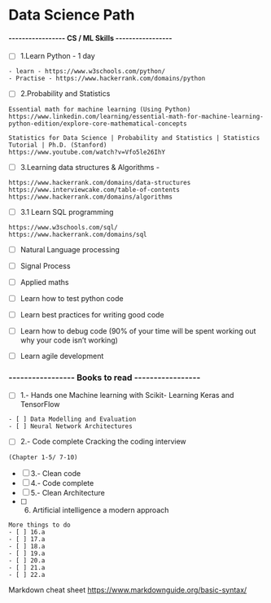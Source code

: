# Data Science Path

#### ----------------- CS / ML Skills -----------------
- [ ] 1.Learn Python - 1 day
```Learn Python 
- learn - https://www.w3schools.com/python/
- Practise - https://www.hackerrank.com/domains/python

```
- [ ] 2.Probability and Statistics 
```
Essential math for machine learning (Using Python)
https://www.linkedin.com/learning/essential-math-for-machine-learning-python-edition/explore-core-mathematical-concepts

Statistics for Data Science | Probability and Statistics | Statistics Tutorial | Ph.D. (Stanford)
https://www.youtube.com/watch?v=Vfo5le26IhY

```
- [ ] 3.Learning data structures & Algorithms - 
```
https://www.hackerrank.com/domains/data-structures
https://www.interviewcake.com/table-of-contents
https://www.hackerrank.com/domains/algorithms
```

- [ ] 3.1 Learn SQL programming
```
https://www.w3schools.com/sql/
https://www.hackerrank.com/domains/sql

```  
- [ ] Natural Language processing 
- [ ] Signal Process 
- [ ] Applied maths
- [ ] Learn how to test python code
- [ ] Learn best practices for writing good code 
- [ ] Learn how to debug code (90% of your time will be spent working out why your code isn’t working)
- [ ] Learn agile development


### ----------------- Books to read -----------------
 
- [ ] 1.- Hands one Machine learning with Scikit- Learning Keras and TensorFlow
```
- [ ] Data Modelling and Evaluation
- [ ] Neural Network Architectures 
```
- [ ] 2.- Code complete  Cracking the coding interview 
```
(Chapter 1-5/ 7-10)
```

- [ ] 3.- Clean code
- [ ] 4.- Code complete 
- [ ] 5.- Clean Architecture 
- [ ] 6. Artificial intelligence a modern approach

```` 
More things to do
- [ ] 16.a
- [ ] 17.a
- [ ] 18.a
- [ ] 19.a
- [ ] 20.a
- [ ] 21.a
- [ ] 22.a
```` 

Markdown cheat sheet 
https://www.markdownguide.org/basic-syntax/ 
